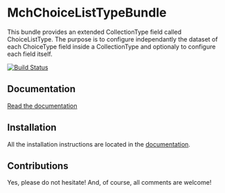 MchChoiceListTypeBundle
=======================

This bundle provides an extended CollectionType field called ChoiceListType.
The purpose is to configure independantly the dataset of each ChoiceType field inside a CollectionType and optionaly
to configure each field itself.

[![Build Status](https://travis-ci.com/maximechagnolleau/MchChoiceListTypeBundle.svg?branch=master)](https://travis-ci.com/maximechagnolleau/MchChoiceListTypeBundle)

Documentation
-------------

[Read the documentation](resources/doc/index.md)

Installation
------------

All the installation instructions are located in the [documentation](resources/doc/index.md).

Contributions
-------------

Yes, please do not hesitate! And, of course, all comments are welcome!
